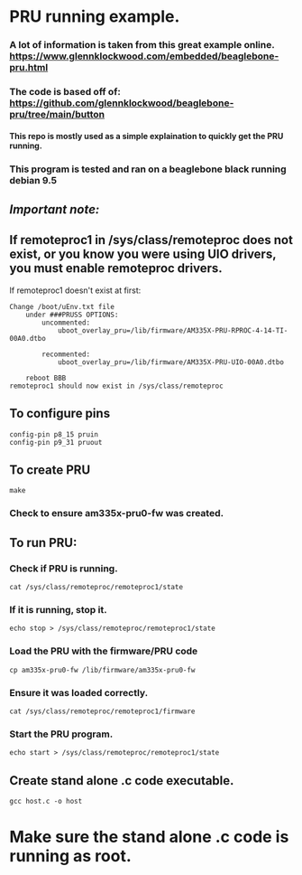 # PRU running example.
### A lot of information is taken from this great example online. https://www.glennklockwood.com/embedded/beaglebone-pru.html
### The code is based off of: https://github.com/glennklockwood/beaglebone-pru/tree/main/button
#### This repo is mostly used as a simple explaination to quickly get the PRU running.
### This program is tested and ran on a beaglebone black running debian 9.5

## ***Important note:*** 
## If remoteproc1 in /sys/class/remoteproc does not exist, or you know you were using UIO drivers, you must enable remoteproc drivers.

If remoteproc1 doesn't exist at first:

    Change /boot/uEnv.txt file
        under ###PRUSS OPTIONS:
            uncommented:
                uboot_overlay_pru=/lib/firmware/AM335X-PRU-RPROC-4-14-TI-00A0.dtbo

            recommented:
                uboot_overlay_pru=/lib/firmware/AM335X-PRU-UIO-00A0.dtbo

        reboot BBB
    remoteproc1 should now exist in /sys/class/remoteproc

## To configure pins
    config-pin p8_15 pruin
    config-pin p9_31 pruout

## To create PRU 
    make
### Check to ensure am335x-pru0-fw was created.

## To run PRU:
### Check if PRU is running. 
    cat /sys/class/remoteproc/remoteproc1/state
### If it is running, stop it.
    echo stop > /sys/class/remoteproc/remoteproc1/state
### Load the PRU with the firmware/PRU code
    cp am335x-pru0-fw /lib/firmware/am335x-pru0-fw
### Ensure it was loaded correctly.
    cat /sys/class/remoteproc/remoteproc1/firmware
### Start the PRU program.
    echo start > /sys/class/remoteproc/remoteproc1/state

## Create stand alone .c code executable.
    gcc host.c -o host

# Make sure the stand alone .c code is running as root.

